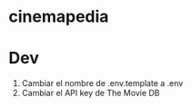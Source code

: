 # cinemapedia

# Dev
1. Cambiar el nombre de .env.template a .env
2. Cambiar el API key de The Movie DB